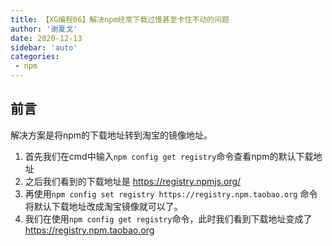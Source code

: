 ```yaml
---
title: 【XG编程06】解决npm经常下载过慢甚至卡住不动的问题
author: '谢夏戈'
date: 2020-12-13
sidebar: 'auto'
categories:
 - npm
---
```


## 前言

解决方案是将npm的下载地址转到淘宝的镜像地址。
1. 首先我们在cmd中输入`npm config get registry`命令查看npm的默认下载地址
2. 之后我们看到的下载地址是 https://registry.npmjs.org/
3. 再使用`npm config set registry https://registry.npm.taobao.org` 命令将默认下载地址改成淘宝镜像就可以了。
4. 我们在使用`npm config get registry`命令，此时我们看到下载地址变成了 https://registry.npm.taobao.org

